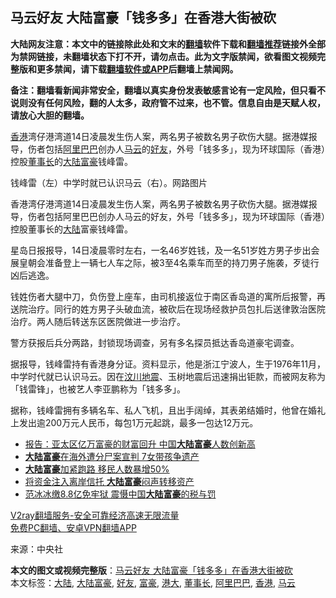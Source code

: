  <h2>马云好友 大陆富豪「钱多多」在香港大街被砍</h2> <p class="notice"><b>大陆网友注意：本文中的链接除此处和文末的<a href="https://github.com/bannedbook/fanqiang" >翻墙</a>软件下载和<a href="https://github.com/killgcd/justmysocks/blob/master/README.md">翻墙推荐</a>链接外全部为禁网链接，未翻墙状态下打不开，请勿点击。此为文字版禁闻，欲看图文视频完整版和更多禁闻，请下载<a href="https://github.com/bannedbook/fanqiang">翻墙软件或APP</a>后翻墙上禁闻网。</p><p>备注：翻墙看新闻非常安全，翻墙以真实身份发表敏感言论有一定风险，但只看不说则没有任何风险，翻的人太多，政府管不过来，也不管。信息自由是天赋人权，请放心大胆的翻墙。</b></p>  <div class="entry"> <p id="summary"><a href="https://www.bannedbook.org/bnews/tag/%e9%a6%99%e6%b8%af/" class="st_tag internal_tag" rel="tag" title="标签 香港 下的日志">香港</a>湾仔港湾道14日凌晨发生伤人案，两名男子被数名男子砍伤大腿。据港媒报导，伤者包括<a href="https://www.bannedbook.org/bnews/tag/%e9%98%bf%e9%87%8c%e5%b7%b4%e5%b7%b4/" class="st_tag internal_tag" rel="tag" title="标签 阿里巴巴 下的日志">阿里巴巴</a>创办人<a href="https://www.bannedbook.org/bnews/tag/%e9%a9%ac%e4%ba%91/" class="st_tag internal_tag" rel="tag" title="标签 马云 下的日志">马云</a>的<a href="https://www.bannedbook.org/bnews/tag/%E5%A5%BD%E5%8F%8B/" class="st_tag internal_tag" rel="tag" title="标签 好友 下的日志">好友</a>，外号「钱多多」，现为环球国际（香港）控股<a href="https://www.bannedbook.org/bnews/tag/%e8%91%a3%e4%ba%8b%e9%95%bf/" class="st_tag internal_tag" rel="tag" title="标签 董事长 下的日志">董事长</a>的<span class='wp_keywordlink_affiliate'><a href="https://www.bannedbook.org/" title="大陆" target="_blank">大陆</a></span><a href="https://www.bannedbook.org/bnews/tag/%e5%af%8c%e8%b1%aa/" class="st_tag internal_tag" rel="tag" title="标签 富豪 下的日志">富豪</a>钱峰雷。</p> <p id="conimg"></p> <p>钱峰雷（左）中学时就已认识马云（右）。网路图片</p>  <p>香港湾仔港湾道14日凌晨发生伤人案，两名男子被数名男子砍伤大腿。据港媒报导，伤者包括阿里巴巴创办人马云的好友，外号「钱多多」，现为环球国际（香港）控股董事长的<a href="https://www.bannedbook.org/bnews/tag/%e5%a4%a7%e9%99%86/" class="st_tag internal_tag" rel="tag" title="标签 大陆 下的日志">大陆</a>富豪钱峰雷。</p> <p>星岛日报报导，14日凌晨零时左右，一名46岁姓钱，及一名51岁姓方男子步出会展皇朝会准备登上一辆七人车之际，被3至4名乘车而至的持刀男子施袭，歹徒行凶后逃逸。</p> <p>钱姓伤者大腿中刀，负伤登上座车，由司机接返位于南区香岛道的寓所后报警，再送院治疗。同行的姓方男子头破血流，被砍后在现场经救护员包扎后送律敦治医院治疗。两人随后转送东区医院做进一步治疗。</p>  <p>警方获报后兵分两路，封锁现场调查，另有多名探员抵达香岛道豪宅调查。</p> <p>据报导，钱峰雷持有香港身分证。资料显示，他是浙江宁波人，生于1976年11月，中学时代就已认识马云。因在<span class='wp_keywordlink'><a href="https://www.bannedbook.org/forum11/topic347.html" title="四川地震一些华人兴高采烈？" target="_blank">汶川地震</a></span>、玉树地震后迅速捐出钜款，而被网友称为「钱雷锋」，也被艺人李亚鹏称为「钱多多」。</p> <p>据称，钱峰雷拥有多辆名车、私人飞机，且出手阔绰，其表弟结婚时，他曾在婚礼上发出逾200万元人民币，每包1万元起跳，最多一包达12万元。</p>  <ul class='op-related-articles' title='相关阅读'> <li><a href='https://www.bannedbook.org/bnews/baitai/20201007/1409682.html' target='_blank'>报告：亚太区亿万富豪的财富回升 中国<b>大陆富豪</b>人数创新高</a></li> <li><a href='https://www.bannedbook.org/bnews/comments/20200111/1257027.html' target='_blank'><b>大陆富豪</b>在海外遭分尸案宣判 7女带孩争遗产</a></li> <li><a href='https://www.bannedbook.org/bnews/cbnews/20191118/1225448.html' target='_blank'><b>大陆富豪</b>加紧跑路 移民人数暴增50%</a></li> <li><a href='https://www.bannedbook.org/bnews/finance/20190126/1070659.html' target='_blank'>将资金注入离岸信托 <b>大陆富豪</b>闷声转移资产</a></li> <li><a href='https://www.bannedbook.org/bnews/cbnews/20181004/1007070.html' target='_blank'>范冰冰缴8.8亿免牢狱 震慑中国<b>大陆富豪</b>的税与罚</a></li> </ul> <p class="texttj"> <a href="https://www.bannedbook.org/forum23/topic22702.html" target="_blank">V2ray翻墙服务-安全可靠经济高速无限流量</a><br/> <a href="https://github.com/bannedbook/fanqiang/wiki/%E7%A6%81%E9%97%BB%E7%BD%91%E5%AE%89%E5%8D%93%E7%BF%BB%E5%A2%99%E6%96%B0%E9%97%BBAPP" target="_blank">免费PC翻墙、安卓VPN翻墙APP</a></p><p> 来源：中央社 </p><a name='sharetosocial'></a>       <div><b>本文的图文或视频完整版</b>：<a href='https://www.bannedbook.org/bnews/cnnews/20201114/1430873.html'>马云好友 大陆富豪「钱多多」在香港大街被砍</a></div>  </div><!--END ENTRY--> <div class="postfooter"> <div>本文标签：<a href="https://www.bannedbook.org/bnews/tag/%e5%a4%a7%e9%99%86/" rel="tag">大陆</a>, <a href="https://www.bannedbook.org/bnews/tag/%e5%a4%a7%e9%99%86%e5%af%8c%e8%b1%aa/" rel="tag">大陆富豪</a>, <a href="https://www.bannedbook.org/bnews/tag/%E5%A5%BD%E5%8F%8B/" rel="tag">好友</a>, <a href="https://www.bannedbook.org/bnews/tag/%e5%af%8c%e8%b1%aa/" rel="tag">富豪</a>, <a href="https://www.bannedbook.org/bnews/tag/%E6%B8%AF%E5%A4%A7/" rel="tag">港大</a>, <a href="https://www.bannedbook.org/bnews/tag/%e8%91%a3%e4%ba%8b%e9%95%bf/" rel="tag">董事长</a>, <a href="https://www.bannedbook.org/bnews/tag/%e9%98%bf%e9%87%8c%e5%b7%b4%e5%b7%b4/" rel="tag">阿里巴巴</a>, <a href="https://www.bannedbook.org/bnews/tag/%e9%a6%99%e6%b8%af/" rel="tag">香港</a>, <a href="https://www.bannedbook.org/bnews/tag/%e9%a9%ac%e4%ba%91/" rel="tag">马云</a></div>  </div><!--END POSTFOOTER--> 